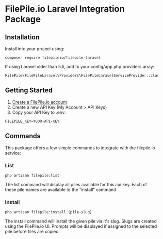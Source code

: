 # FilePile.io Laravel Integration Package

## Installation

Install into your project using:

```
composer require filepileio/filepile-laravel
```

If using Laravel older than 5.5, add to your config/app.php providers array:

```
FilePile\FilePileLaravel\Providers\FilePileLaravelServiceProvider::class,
```

## Getting Started

1. [Create a FilePile.io account](https://filepile.io/register)
2. Create a new API Key (My Account > API Keys)
3. Copy your API Key to .env:

```
FILEPILE_KEY=YOUR-API-KEY
```

## Commands

This package offers a few simple commands to integrate with the filepile.io service:

### List

```
php artisan filepile:list
```

The list command will display all piles available for this api key. Each of these pile names are available to the "install" command

### Install

```
php artisan filepile:install {pile-slug}
```

The install command will install the given pile via it's slug. Slugs are created using the FilePile.io UI. Prompts will be displayed if assigned to the selected pile before files are copied.
